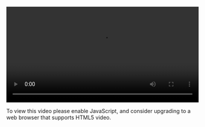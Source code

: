 <video controls="" style="width: 100%; display: block;"><source src="http://o86bpj665.bkt.clouddn.com/meteor-express-ajax/3-6-full-stack-reactivity.mp4" type="video/mp4"><p>To view this video please enable JavaScript, and consider upgrading to a web browser that supports HTML5 video.</p></video>
